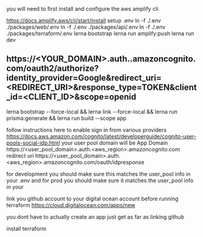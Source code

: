 you will need to first install and configure the aws amplify cli

https://docs.amplify.aws/cli/start/install
setup .env
ln -f ./.env ./packages/web/.env
ln -f ./.env ./packages/api/.env
ln -f ./.env ./packages/terraform/.env
lerna bootstrap
lerna run amplify:push
lerna run dev

## https://<YOUR_DOMAIN>.auth.<REGION>.amazoncognito.com/oauth2/authorize?identity_provider=Google&redirect_uri=<REDIRECT_URI>&response_type=TOKEN&client_id=<CLIENT_ID>&scope=openid


lerna bootstrap --force-local && lerna link --force-local && lerna run prisma:generate && lerna run build --scope app

follow instructions here to enable sign in from various providers
https://docs.aws.amazon.com/cognito/latest/developerguide/cognito-user-pools-social-idp.html
your user pool domain will be
App Domain
https://<user_pool_domain>.auth.<aws_region>.amazoncognito.com
redirect uri
https://<user_pool_domain>.auth.<aws_region>.amazoncognito.com/oauth/idpresponse

for development you should make sure this matches the user_pool info in your .env
and for prod you should make sure it matches the user_pool info in your

link you github account to your digital ocean account before running terraform
https://cloud.digitalocean.com/apps/new

you dont have to actually create an app just get as far as linking github

install terraform
